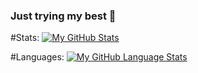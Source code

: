 ### Just trying my best 👋

#Stats:
[![My GitHub Stats](https://github-readme-stats.vercel.app/api/?username=soryko&count_private=true&theme=tokyonight&showicons=true)]()

#Languages:
[![My GitHub Language Stats](https://github-readme-stats.vercel.app/api/top-langs/?username=soryko&langs_count=5&theme=tokyonight)]()
